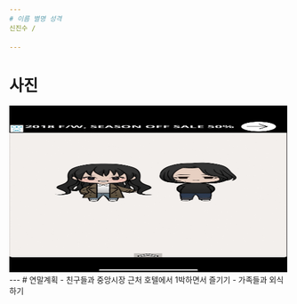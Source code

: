 ```yaml
---
# 이름 별명 성격
신진수 / 

---
```

# 사진
<div class="left">
<img src="https://github.com/gwontaeyong/SSAF_Benefit/blob/jinsoo/Image-1.jpg" width="500" height="300">
</div>
---
# 연말계획
- 친구들과 중앙시장 근처 호텔에서 1박하면서 즐기기
- 가족들과 외식하기
